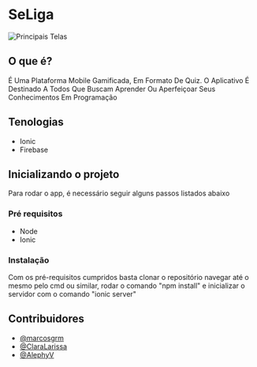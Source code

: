 # SeLiga
![Principais Telas](https://cdn.discordapp.com/attachments/796234434499575829/801241941437186049/seliga.png)

## O que é?
É Uma Plataforma Mobile Gamificada, Em Formato De Quiz. O Aplicativo É Destinado A Todos Que Buscam Aprender Ou Aperfeiçoar Seus Conhecimentos Em Programação

## Tenologias
* Ionic
* Firebase

## Inicializando o projeto
Para rodar o app, é necessário seguir alguns passos listados abaixo

### Pré requisitos
* Node
* Ionic

### Instalação
Com os pré-requisitos cumpridos basta clonar o repositório navegar até o mesmo pelo cmd ou similar, rodar o comando "npm install" e inicializar o servidor com o comando "ionic server" 

## Contribuidores

- [@marcosgrm](https://github.com/marcosgrm)
- [@ClaraLarissa](https://github.com/ClaraLarissa)
- [@AlephyV](https://github.com/AlephyV)
